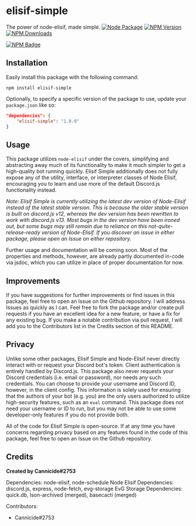 # elisif-simple
The power of node-elisif, made simple.
[![Node Package](https://github.com/Cannicide/elisif-simple/actions/workflows/npm-publish.yml/badge.svg)](https://github.com/Cannicide/elisif-simple/actions/workflows/npm-publish.yml) [![NPM Version](https://img.shields.io/npm/v/elisif-simple?maxAge=2400)](https://www.npmjs.com/package/elisif-simple) [![NPM Downloads](https://img.shields.io/npm/dt/elisif-simple?maxAge=2400)](https://www.npmjs.com/package/elisif-simple)

[![NPM Badge](https://nodei.co/npm/elisif-simple.png?downloads=true&stars=true)](https://nodei.co/npm/elisif-simple)


## Installation
Easily install this package with the following command:

```
npm install elisif-simple
```

Optionally, to specify a specific version of the package to use, update your `package.json` like so:

```json
"dependencies": {
    "elisif-simple": "1.0.0"
}
```

## Usage
This package utilizes `node-elisif` under the covers, simplifying and abstracting away much of its functionality to make it much simpler to get a high-quality bot running quickly. Elisif Simple additionally does not fully expose any of the utility, interface, or interpreter classes of Node Elisif, encouraging you to learn and use more of the default Discord.js functionality instead.

*Note: Elisif Simple is currently utilizing the latest dev version of Node-Elisif instead of the latest stable version. This is because the older stable version is built on discord.js v12, whereas the dev version has been rewritten to work with discord.js v13. Most bugs in the dev version have been ironed out, but some bugs may still remain due to reliance on this not-quite-release-ready version of Node-Elisif. If you discover an issue in either package, please open an Issue on either repository.*

Further usage and documentation will be coming soon. Most of the properties and methods, however, are already partly documented in-code via jsdoc, which you can utilize in place of proper documentation for now.

## Improvements
If you have suggestions for further improvements or find issues in this package, feel free to open an Issue on the Github repository. I will address Issues as quickly as I can. Feel free to fork the package and/or create pull requests if you have an excellent idea for a new feature, or have a fix for any existing bug. If you make a notable contribution via pull request, I will add you to the Contributors list in the Credits section of this README.

## Privacy
Unlike some other packages, Elisif Simple and Node-Elisif never directly interact with or request your Discord bot's token. Client authentication is entirely handled by Discord.js. This package also never requests your Discord credentials (i.e. email or password), nor needs any such credentials. You can choose to provide your username and Discord ID, however, in the client config. This information is solely used for ensuring that the authors of your bot (e.g. you) are the only users authorized to utilize high-security features, such as an `eval` command. This package does not need your username or ID to run, but you may not be able to use some developer-only features if you do not provide both.

All of the code for Elisif Simple is open-source. If at any time you have concerns regarding privacy based on any features found in the code of this package, feel free to open an Issue on the Github repository.

## Credits

**Created by Cannicide#2753**

Dependencies: node-elisif, node-schedule
Node Elisif Dependencies: discord.js, express, node-fetch, evg-storage
EvG Storage Dependencies: quick.db, lson-archived (merged), basecacti (merged)

Contributors:
- Cannicide#2753